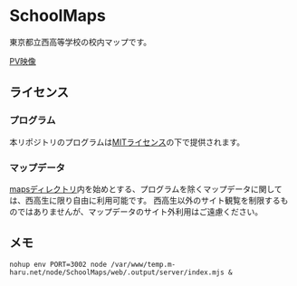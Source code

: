# SchoolMaps

東京都立西高等学校の校内マップです。

[PV映像](https://youtu.be/o8RLhzpfBVg)

## ライセンス

### プログラム

本リポジトリのプログラムは[MITライセンス](./LICENSE)の下で提供されます。

### マップデータ

[mapsディレクトリ](./maps)内を始めとする、プログラムを除くマップデータに関しては、西高生に限り自由に利用可能です。
西高生以外のサイト観覧を制限するものではありませんが、マップデータのサイト外利用はご遠慮ください。

## メモ

```shell
nohup env PORT=3002 node /var/www/temp.m-haru.net/node/SchoolMaps/web/.output/server/index.mjs &
```
